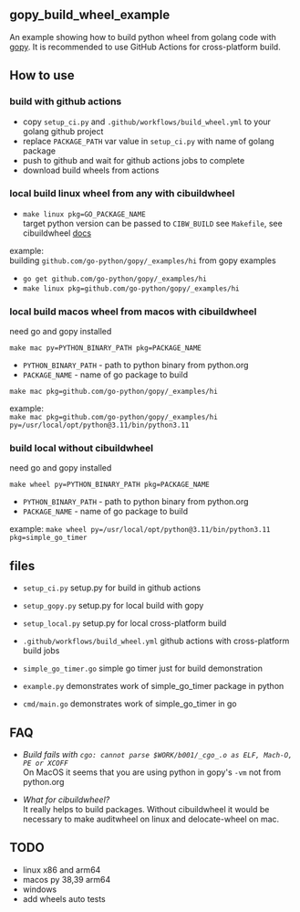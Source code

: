 ## gopy_build_wheel_example

An example showing how to build python wheel from golang code with [gopy](https://github.com/go-python/gopy).
It is recommended to use GitHub Actions for cross-platform build.

## How to use

### build with github actions

* copy `setup_ci.py` and `.github/workflows/build_wheel.yml` to your golang github project
* replace `PACKAGE_PATH` var value in `setup_ci.py` with name of golang package
* push to github and wait for github actions jobs to complete
* download build wheels from actions

### local build linux wheel from any with cibuildwheel

- `make linux pkg=GO_PACKAGE_NAME`  
  target python version can be passed to `CIBW_BUILD` see `Makefile`,
  see cibuildwheel [docs](https://cibuildwheel.readthedocs.io/en/stable/options/#build-skip)

example:  
building `github.com/go-python/gopy/_examples/hi` from gopy examples

- `go get github.com/go-python/gopy/_examples/hi`
- `make linux pkg=github.com/go-python/gopy/_examples/hi`

### local build macos wheel from macos with cibuildwheel

need go and gopy installed

`make mac py=PYTHON_BINARY_PATH pkg=PACKAGE_NAME`

- `PYTHON_BINARY_PATH` - path to python binary from python.org
- `PACKAGE_NAME` - name of go package to build

`make mac pkg=github.com/go-python/gopy/_examples/hi`

example:  
`make mac pkg=github.com/go-python/gopy/_examples/hi py=/usr/local/opt/python@3.11/bin/python3.11`

### build local without cibuildwheel

need go and gopy installed

`make wheel py=PYTHON_BINARY_PATH pkg=PACKAGE_NAME`

- `PYTHON_BINARY_PATH` - path to python binary from python.org
- `PACKAGE_NAME` - name of go package to build

example:
`make wheel py=/usr/local/opt/python@3.11/bin/python3.11 pkg=simple_go_timer`

## files

- `setup_ci.py` setup.py for build in github actions
- `setup_gopy.py` setup.py for local build with gopy
- `setup_local.py` setup.py for local cross-platform build

- `.github/workflows/build_wheel.yml` github actions with cross-platform build jobs

- `simple_go_timer.go` simple go timer just for build demonstration
- `example.py` demonstrates work of simple_go_timer package in python
- `cmd/main.go` demonstrates work of simple_go_timer in go

## FAQ

- _Build fails with `cgo: cannot parse $WORK/b001/_cgo_.o as ELF, Mach-O, PE or XCOFF`_  
  On MacOS it seems that you are using python in gopy's `-vm` not from python.org


- _What for cibuildwheel?_  
  It really helps to build packages. Without cibuildwheel it would be necessary to make auditwheel on linux and
  delocate-wheel on mac.

## TODO

- linux x86 and arm64
- macos py 38,39 arm64
- windows
- add wheels auto tests
